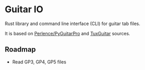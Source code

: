 # Guitar IO

Rust library and command line interface (CLI) for guitar tab files.

It is based on [Perlence/PyGuitarPro](https://github.com/Perlence/PyGuitarPro) and [TuxGuitar](http://tuxguitar.com.ar/) sources.

## Roadmap

* Read GP3, GP4, GP5 files
